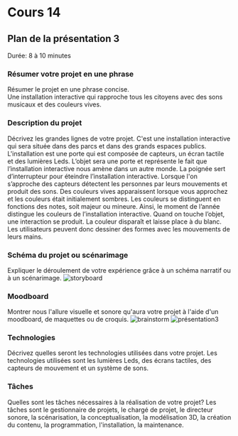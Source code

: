 # Cours 14
## Plan de la présentation 3
Durée: 8 à 10 minutes

### Résumer votre projet en une phrase
Résumer le projet en une phrase concise.   
Une installation interactive qui rapproche tous les citoyens avec des sons musicaux et des couleurs vives.
### Description du projet 
Décrivez les grandes lignes de votre projet.
C'est une installation interactive qui sera située dans des parcs et dans des grands espaces publics. L'installation est une porte qui est composée de capteurs, un écran tactile et des lumières Leds. L’objet sera une porte et représente le fait que l’installation interactive nous amène dans un autre monde. La poignée sert d’interrupteur pour éteindre l’installation interactive. Lorsque l'on s’approche des capteurs détectent les personnes par leurs mouvements et produit des sons. Des couleurs vives apparaissent lorsque vous approchez et les couleurs était initialement sombres. Les couleurs se distinguent en fonctions des notes, soit majeur ou mineure. Ainsi, le moment de l’année distingue les couleurs de l’installation interactive. Quand on touche l’objet, une interaction se produit. La couleur disparaît et laisse place à du blanc. Les utilisateurs peuvent donc dessiner des formes avec les mouvements de leurs mains. 
### Schéma du projet ou scénarimage
Expliquer le déroulement de votre expérience grâce à un schéma narratif ou à un scénarimage. 
![storyboard](https://user-images.githubusercontent.com/112189908/206568134-4fe03479-9985-45d7-a79b-aa62c049a388.png)
### Moodboard
Montrer nous l'allure visuelle et sonore qu'aura votre projet à l'aide d'un moodboard, de maquettes ou de croquis. 
![brainstorm](https://user-images.githubusercontent.com/112189908/206568095-1d8cf739-92bb-4caa-a8d1-78421867c5d9.png)
![présentation3](https://user-images.githubusercontent.com/112189908/206567798-53e8ce29-bbe7-47e6-9e8e-13878ddc82c1.png)
### Technologies
Décrivez quelles seront les technologies utilisées dans votre projet. 
Les technologies utilisées sont les lumières Leds, des écrans tactiles, des capteurs de mouvement et un système de sons.
### Tâches
Quelles sont les tâches nécessaires à la réalisation de votre projet? 
Les tâches sont le gestionnaire de projets, le chargé de projet, le directeur sonore, la scénarisation, la conceptualisation, la modélisation 3D, la création du contenu, la programmation, l'installation, la maintenance.

